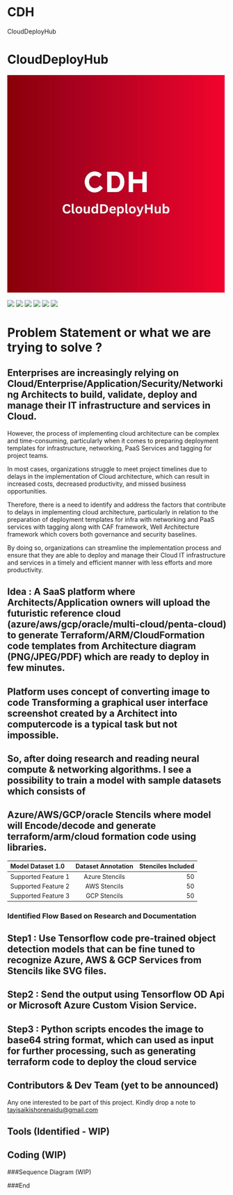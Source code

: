 # CDH
CloudDeployHub

# CloudDeployHub


![](https://github.com/Tayisaikishorenaidu/CDH/blob/main/cdh1.jpg)

![](https://img.shields.io/github/stars/pandao/editor.md.svg) ![](https://img.shields.io/github/forks/pandao/editor.md.svg) ![](https://img.shields.io/github/tag/pandao/editor.md.svg) ![](https://img.shields.io/github/release/pandao/editor.md.svg) ![](https://img.shields.io/github/issues/pandao/editor.md.svg) ![](https://img.shields.io/bower/v/editor.md.svg)

Problem Statement or what we are trying to solve ?
=============



## Enterprises are increasingly relying on Cloud/Enterprise/Application/Security/Networking Architects to build, validate, deploy and manage their IT infrastructure and services in Cloud.

However, the process of implementing cloud architecture can be complex and time-consuming, particularly when it comes to preparing deployment templates for infrastructure, networking, PaaS Services and tagging for project teams.

In most cases, organizations struggle to meet project timelines due to delays in the implementation of Cloud architecture, which can result in increased costs, decreased productivity, and missed business opportunities.

Therefore, there is a need to identify and address the factors that contribute to delays in implementing cloud architecture, particularly in relation to the preparation of deployment templates for infra with networking and PaaS services with tagging along with CAF framework, Well Architecture framework which covers both governance and security baselines.

By doing so, organizations can streamline the implementation process and ensure that they are able to deploy and manage their Cloud IT infrastructure and services in a timely and efficient manner with less efforts and more productivity.

## Idea : A SaaS platform where Architects/Application owners will upload the futuristic reference cloud (azure/aws/gcp/oracle/multi-cloud/penta-cloud) to generate Terraform/ARM/CloudFormation code templates from Architecture diagram (PNG/JPEG/PDF) which are ready to deploy in few minutes.

## Platform uses concept of converting image to code Transforming a graphical user interface screenshot created by a Architect into computercode is a typical task but not impossible. 

## So, after doing research and reading neural compute &amp; networking algorithms. I see a possibility to train a model with sample datasets which consists of 
## Azure/AWS/GCP/oracle Stencils where model will Encode/decode and generate terraform/arm/cloud formation code using libraries.

| Model Dataset 1.0            | Dataset Annotation  | Stenciles Included |
| :------------------          |:---------------:    | -----:|
| Supported Feature 1          | Azure Stencils      | 50 |
| Supported Feature 2          | AWS Stencils        | 50 |
| Supported Feature 3          | GCP Stencils        | 50 |

### Identified Flow Based on Research and Documentation

## Step1 : Use Tensorflow code pre-trained object detection models that can be fine tuned to recognize Azure, AWS & GCP Services from Stencils like SVG files.
## Step2 : Send the output using Tensorflow OD Api or Microsoft Azure Custom Vision Service.
## Step3 : Python scripts encodes the image to base64 string format, which can used as input for further processing, such as generating terraform code to deploy the cloud service

                    
## Contributors & Dev Team (yet to be announced)

Any one interested to be part of this project. Kindly drop a note to tayisaikishorenaidu@gmail.com

## Tools (Identified - WIP) 

## Coding (WIP)

###Sequence Diagram (WIP)

###End

